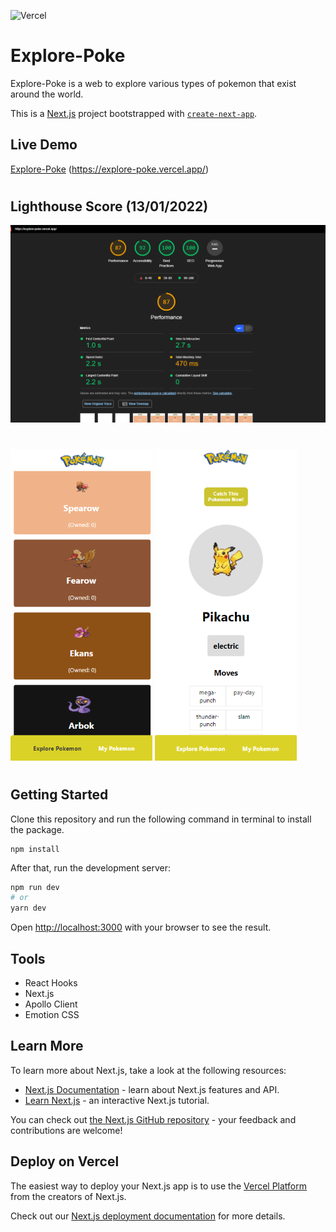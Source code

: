 ![Vercel](https://therealsujitk-vercel-badge.vercel.app/?app=catch-em-all&style=flat-square)

# Explore-Poke

Explore-Poke is a web to explore various types of pokemon that exist around the world.

This is a [Next.js](https://nextjs.org/) project bootstrapped with [`create-next-app`](https://github.com/vercel/next.js/tree/canary/packages/create-next-app).

## Live Demo

[Explore-Poke](https://explore-poke.vercel.app/) (https://explore-poke.vercel.app/)

#

## Lighthouse Score (13/01/2022)

<img src="./preview/lighthouse.png" />

#

<p>
  <img width="45%" src="./preview/preview2.png" />
  <img width="45%" src="./preview/preview1.png" />
</p>

#

## Getting Started

Clone this repository and run the following command in terminal to install the package.

```
npm install
```

After that, run the development server:

```bash
npm run dev
# or
yarn dev
```

Open [http://localhost:3000](http://localhost:3000) with your browser to see the result.

## Tools

- React Hooks
- Next.js
- Apollo Client
- Emotion CSS

## Learn More

To learn more about Next.js, take a look at the following resources:

- [Next.js Documentation](https://nextjs.org/docs) - learn about Next.js features and API.
- [Learn Next.js](https://nextjs.org/learn) - an interactive Next.js tutorial.

You can check out [the Next.js GitHub repository](https://github.com/vercel/next.js/) - your feedback and contributions are welcome!

## Deploy on Vercel

The easiest way to deploy your Next.js app is to use the [Vercel Platform](https://vercel.com/new?utm_medium=default-template&filter=next.js&utm_source=create-next-app&utm_campaign=create-next-app-readme) from the creators of Next.js.

Check out our [Next.js deployment documentation](https://nextjs.org/docs/deployment) for more details.
